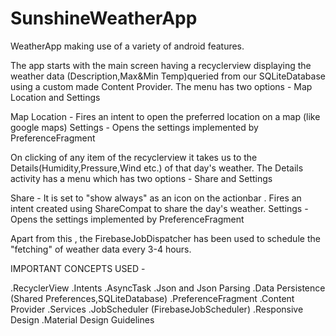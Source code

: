 # SunshineWeatherApp
WeatherApp making use of a variety of android features.

The app starts with the main screen having a recyclerview displaying the weather data (Description,Max&Min Temp)queried from our SQLiteDatabase using a custom made Content Provider. The menu has two options - Map Location and Settings

Map Location - Fires an intent to open the preferred location on a map (like google maps)
Settings     - Opens the settings implemented by PreferenceFragment

On clicking of any item of the recyclerview it takes us to the Details(Humidity,Pressure,Wind etc.) of that day's weather.
The Details activity has a menu which has two options - Share and Settings

Share    - It is set to "show always" as an icon on the actionbar . Fires an intent created using ShareCompat to share the                day's weather.
Settings - Opens the settings implemented by PreferenceFragment

Apart from this , the FirebaseJobDispatcher has been used to schedule the "fetching" of weather data every 3-4 hours.

IMPORTANT CONCEPTS USED - 

.RecyclerView 
.Intents 
.AsyncTask 
.Json and Json Parsing 
.Data Persistence (Shared Preferences,SQLiteDatabase) 
.PreferenceFragment 
.Content Provider 
.Services 
.JobScheduler (FirebaseJobScheduler) 
.Responsive Design 
.Material Design Guidelines 
